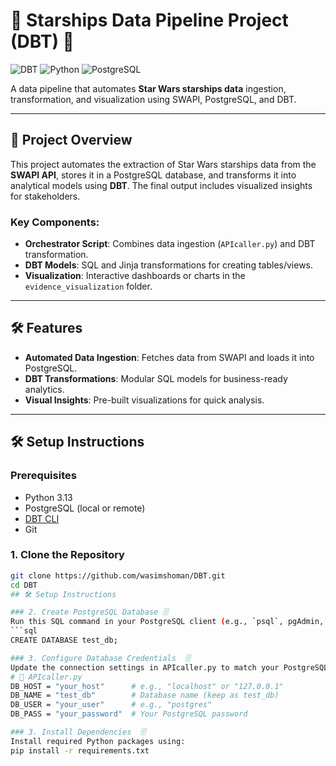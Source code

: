 # 🌟 Starships Data Pipeline Project (DBT) 🚀

![DBT](https://img.shields.io/badge/dbt-%23FF694B.svg?style=for-the-badge&logo=dbt&logoColor=white)
![Python](https://img.shields.io/badge/python-3.13-blue?style=for-the-badge&logo=python)
![PostgreSQL](https://img.shields.io/badge/PostgreSQL-316192?style=for-the-badge&logo=postgresql)

A data pipeline that automates **Star Wars starships data** ingestion, transformation, and visualization using SWAPI, PostgreSQL, and DBT.

---


## 🚀 Project Overview

This project automates the extraction of Star Wars starships data from the **SWAPI API**, stores it in a PostgreSQL database, and transforms it into analytical models using **DBT**. The final output includes visualized insights for stakeholders.

### Key Components:
- **Orchestrator Script**: Combines data ingestion (`APIcaller.py`) and DBT transformation.
- **DBT Models**: SQL and Jinja transformations for creating tables/views.
- **Visualization**: Interactive dashboards or charts in the `evidence_visualization` folder.

---

## 🛠️ Features
- **Automated Data Ingestion**: Fetches data from SWAPI and loads it into PostgreSQL.
- **DBT Transformations**: Modular SQL models for business-ready analytics.
- **Visual Insights**: Pre-built visualizations for quick analysis.

---

## 🛠️ Setup Instructions

### Prerequisites
- Python 3.13
- PostgreSQL (local or remote)
- [DBT CLI](https://docs.getdbt.com/dbt-cli/installation)
- Git

### 1. Clone the Repository
```bash
git clone https://github.com/wasimshoman/DBT.git
cd DBT
## 🛠️ Setup Instructions

### 2. Create PostgreSQL Database 🗄️
Run this SQL command in your PostgreSQL client (e.g., `psql`, pgAdmin, or DBeaver):
```sql
CREATE DATABASE test_db;

### 3. Configure Database Credentials  🗄️
Update the connection settings in APIcaller.py to match your PostgreSQL instance:
# 📁 APIcaller.py
DB_HOST = "your_host"      # e.g., "localhost" or "127.0.0.1"
DB_NAME = "test_db"        # Database name (keep as test_db)
DB_USER = "your_user"      # e.g., "postgres"
DB_PASS = "your_password"  # Your PostgreSQL password

### 3. Install Dependencies  🗄️
Install required Python packages using:
pip install -r requirements.txt
